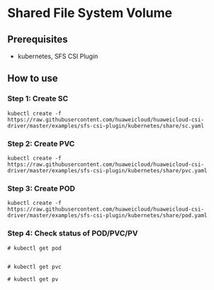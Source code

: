 # Shared File System Volume

## Prerequisites

- kubernetes, SFS CSI Plugin

## How to use

### Step 1: Create SC

```
kubectl create -f  https://raw.githubusercontent.com/huaweicloud/huaweicloud-csi-driver/master/examples/sfs-csi-plugin/kubernetes/share/sc.yaml
```

### Step 2: Create PVC

```
kubectl create -f  https://raw.githubusercontent.com/huaweicloud/huaweicloud-csi-driver/master/examples/sfs-csi-plugin/kubernetes/share/pvc.yaml
```

### Step 3: Create POD

```
kubectl create -f  https://raw.githubusercontent.com/huaweicloud/huaweicloud-csi-driver/master/examples/sfs-csi-plugin/kubernetes/share/pod.yaml
```

### Step 4: Check status of POD/PVC/PV

```
# kubectl get pod


```

```
# kubectl get pvc

```

```
# kubectl get pv

```

